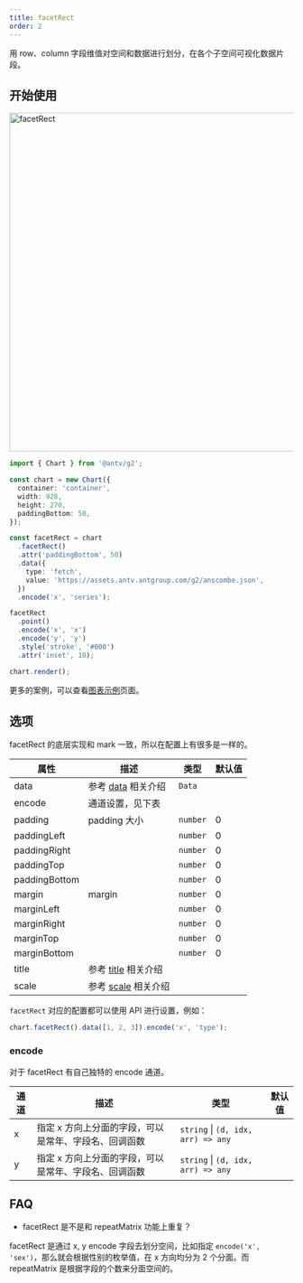 ```yaml
---
title: facetRect
order: 2
---
```


用 row、column 字段维值对空间和数据进行划分，在各个子空间可视化数据片段。

## 开始使用

<img alt="facetRect" src="https://mdn.alipayobjects.com/mdn/huamei_qa8qxu/afts/img/A*duq8TrR0LxcAAAAAAAAAAAAADmJ7AQ" width="600" />

```ts
import { Chart } from '@antv/g2';

const chart = new Chart({
  container: 'container',
  width: 928,
  height: 270,
  paddingBottom: 50,
});

const facetRect = chart
  .facetRect()
  .attr('paddingBottom', 50)
  .data({
    type: 'fetch',
    value: 'https://assets.antv.antgroup.com/g2/anscombe.json',
  })
  .encode('x', 'series');

facetRect
  .point()
  .encode('x', 'x')
  .encode('y', 'y')
  .style('stroke', '#000')
  .attr('inset', 10);

chart.render();
```

更多的案例，可以查看[图表示例](/examples)页面。

## 选项

facetRect 的底层实现和 mark 一致，所以在配置上有很多是一样的。

| 属性          | 描述                                         | 类型     | 默认值 |
| ------------- | -------------------------------------------- | -------- | ------ |
| data          | 参考 [data](/manual/core/data/overview) 相关介绍             | `Data`   |        |
| encode        | 通道设置，见下表                             |          |        |
| padding       | padding 大小                                 | `number` | 0      |
| paddingLeft   |                                              | `number` | 0      |
| paddingRight  |                                              | `number` | 0      |
| paddingTop    |                                              | `number` | 0      |
| paddingBottom |                                              | `number` | 0      |
| margin        | margin                                       | `number` | 0      |
| marginLeft    |                                              | `number` | 0      |
| marginRight   |                                              | `number` | 0      |
| marginTop     |                                              | `number` | 0      |
| marginBottom  |                                              | `number` | 0      |
| title         | 参考 [title](/manual/component/title) 相关介绍 |          |        |
| scale         | 参考 [scale](/manual/core/scale/overview) 相关介绍    |          |        |

`facetRect` 对应的配置都可以使用 API 进行设置，例如：

```ts
chart.facetRect().data([1, 2, 3]).encode('x', 'type');
```

### encode

对于 facetRect 有自己独特的 encode 通道。

| 通道 | 描述                                                  | 类型                               | 默认值 |
| ---- | ----------------------------------------------------- | ---------------------------------- | ------ |
| x    | 指定 x 方向上分面的字段，可以是常年、字段名、回调函数 | `string` \| `(d, idx, arr) => any` |        |
| y    | 指定 x 方向上分面的字段，可以是常年、字段名、回调函数 | `string` \| `(d, idx, arr) => any` |        |

## FAQ

- facetRect 是不是和 repeatMatrix 功能上重复？

facetRect 是通过 x, y encode 字段去划分空间，比如指定 `encode('x', 'sex')`，那么就会根据性别的枚举值，在 x 方向均分为 2 个分面。而 repeatMatrix 是根据字段的个数来分面空间的。
